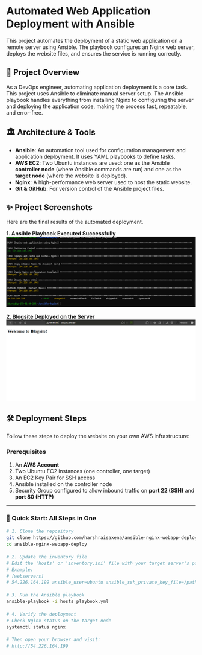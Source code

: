 # Automated Web Application Deployment with Ansible

This project automates the deployment of a static web application on a remote server using Ansible. The playbook configures an Nginx web server, deploys the website files, and ensures the service is running correctly.

## 🚀 Project Overview

As a DevOps engineer, automating application deployment is a core task. This project uses Ansible to eliminate manual server setup. The Ansible playbook handles everything from installing Nginx to configuring the server and deploying the application code, making the process fast, repeatable, and error-free.

## 🏛️ Architecture & Tools

* **Ansible**: An automation tool used for configuration management and application deployment. It uses YAML playbooks to define tasks.
* **AWS EC2**: Two Ubuntu instances are used: one as the Ansible **controller node** (where Ansible commands are run) and one as the **target node** (where the website is deployed).
* **Nginx**: A high-performance web server used to host the static website.
* **Git & GitHub**: For version control of the Ansible project files.

## ✨ Project Screenshots

Here are the final results of the automated deployment.

**1. Ansible Playbook Executed Successfully**  
![Ansible Playbook Success](./screenshots/ansible-playbook-success.png)

**2. Blogsite Deployed on the Server**  
![Blogsite Deployed](./screenshots/blogsite-deployed.png)

## 🛠️ Deployment Steps

Follow these steps to deploy the website on your own AWS infrastructure:

### Prerequisites

1. An **AWS Account**  
2. Two Ubuntu EC2 instances (one controller, one target)  
3. An EC2 Key Pair for SSH access  
4. Ansible installed on the controller node  
5. Security Group configured to allow inbound traffic on **port 22 (SSH)** and **port 80 (HTTP)**

---

### 🚀 Quick Start: All Steps in One

```bash
# 1. Clone the repository
git clone https://github.com/harshraisaxena/ansible-nginx-webapp-deploy.git
cd ansible-nginx-webapp-deploy

# 2. Update the inventory file
# Edit the 'hosts' or 'inventory.ini' file with your target server's public IP and SSH key path
# Example:
# [webservers]
# 54.226.164.199 ansible_user=ubuntu ansible_ssh_private_key_file=/path/to/your-key.pem

# 3. Run the Ansible playbook
ansible-playbook -i hosts playbook.yml

# 4. Verify the deployment
# Check Nginx status on the target node
systemctl status nginx

# Then open your browser and visit:
# http://54.226.164.199
